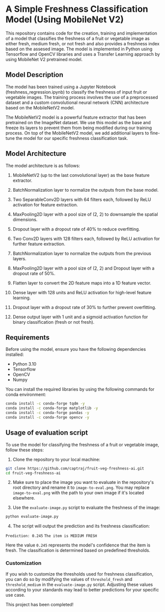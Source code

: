 # A Simple Freshness Classification Model (Using MobileNet V2)

This repository contains code for the creation, training and implementation of a model that classifies the freshness of a fruit or vegetable image as either fresh, medium fresh, or not fresh and also provides a freshness index based on the assesed image. The model is implemented in Python using Tensorflow and OpenCV libraries and uses a Transfer Learning approach by using MobileNet V2 pretrained model.

## Model Description

The model has been trained using a Jupyter Notebook (freshness_regression.ipynb) to classify the freshness of input fruit or vegetable images. The training process involves the use of a preprocessed dataset and a custom convolutional neural network (CNN) architecture based on the MobileNetV2 model.

The MobileNetV2 model is a powerful feature extractor that has been pretrained on the ImageNet dataset. We use this model as the base and freeze its layers to prevent them from being modified during our training process. On top of the MobileNetV2 model, we add additional layers to fine-tune the model for our specific freshness classification task.

## Model Architecture

The model architecture is as follows:

1. MobileNetV2 (up to the last convolutional layer) as the base feature extractor.
2. BatchNormalization layer to normalize the outputs from the base model.
3. Two SeparableConv2D layers with 64 filters each, followed by ReLU activation for feature extraction.
4. MaxPooling2D layer with a pool size of (2, 2) to downsample the spatial dimensions.
5. Dropout layer with a dropout rate of 40% to reduce overfitting.

6. Two Conv2D layers with 128 filters each, followed by ReLU activation for further feature extraction.
7. BatchNormalization layer to normalize the outputs from the previous layers.
8. MaxPooling2D layer with a pool size of (2, 2) and Dropout layer with a dropout rate of 50%.

9. Flatten layer to convert the 2D feature maps into a 1D feature vector.
10. Dense layer with 128 units and ReLU activation for high-level feature learning.
11. Dropout layer with a dropout rate of 30% to further prevent overfitting.

12. Dense output layer with 1 unit and a sigmoid activation function for binary classification (fresh or not fresh).

## Requirements

Before using the model, ensure you have the following dependencies installed:

- Python 3.10
- Tensorflow
- OpenCV
- Numpy

You can install the required libraries by using the following commands for conda environment:

```bash
conda install -c conda-forge tqdm -y
conda install -c conda-forge matplotlib -y
conda install -c conda-forge pandas -y
conda install -c conda-forge opencv -y
```

## Usage of evaluation script

To use the model for classifying the freshness of a fruit or vegetable image, follow these steps:

1. Clone the repository to your local machine:

```bash
git clone https://github.com/captraj/fruit-veg-freshness-ai.git
cd fruit-veg-freshness-ai
```


2. Make sure to place the image you want to evaluate in the repository's root directory and rename it to `image-to-eval.png`. You may replace `image-to-eval.png` with the path to your own image if it's located elsewhere.

3. Use the `evaluate-image.py` script to evaluate the freshness of the image:

```bash
python evaluate-image.py
```


4. The script will output the prediction and its freshness classification:

`Prediction: 0.245`
`The item is MEDIUM FRESH`

Here the value `0.245` represents the model's confidence that the item is fresh. The classification is determined based on predefined thresholds.

### Customization

If you wish to customize the thresholds used for freshness classification, you can do so by modifying the values of `threshold_fresh` and `threshold_medium` in the `evaluate-image.py` script. Adjusting these values according to your standards may lead to better predictions for your specific use case.

This project has been completed!








